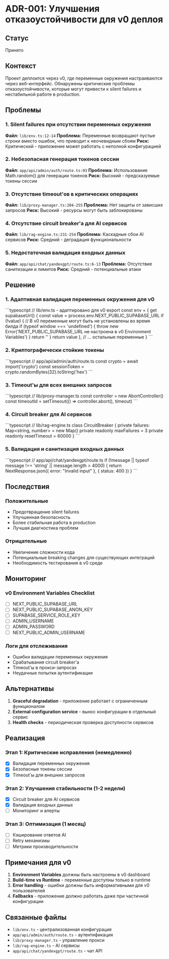 # ADR-001: Улучшения отказоустойчивости для v0 деплоя

## Статус
Принято

## Контекст
Проект деплоится через v0, где переменные окружения настраиваются через веб-интерфейс. Обнаружены критические проблемы отказоустойчивости, которые могут привести к silent failures и нестабильной работе в production.

## Проблемы

### 1. Silent failures при отсутствии переменных окружения
**Файл:** `lib/env.ts:12-14`
**Проблема:** Переменные возвращают пустые строки вместо ошибок, что приводит к неочевидным сбоям
**Риск:** Критический - приложение может работать с неполной конфигурацией

### 2. Небезопасная генерация токенов сессии
**Файл:** `app/api/admin/auth/route.ts:93`
**Проблема:** Использование Math.random() для генерации токенов
**Риск:** Высокий - предсказуемые токены сессии

### 3. Отсутствие timeout'ов в критических операциях
**Файл:** `lib/proxy-manager.ts:204-255`
**Проблема:** Нет защиты от зависших запросов
**Риск:** Высокий - ресурсы могут быть заблокированы

### 4. Отсутствие circuit breaker'а для AI сервисов
**Файл:** `lib/rag-engine.ts:231-254`
**Проблема:** Каскадные сбои AI сервисов
**Риск:** Средний - деградация функциональности

### 5. Недостаточная валидация входных данных
**Файл:** `app/api/chat/yandexgpt/route.ts:6-13`
**Проблема:** Отсутствие санитизации и лимитов
**Риск:** Средний - потенциальные атаки

## Решение

### 1. Адаптивная валидация переменных окружения для v0
\`\`\`typescript
// lib/env.ts - адаптировано для v0
export const env = {
  get supabaseUrl() {
    const value = process.env.NEXT_PUBLIC_SUPABASE_URL
    if (!value) {
      // В v0 переменные могут быть не установлены во время билда
      if (typeof window === 'undefined') {
        throw new Error('NEXT_PUBLIC_SUPABASE_URL не настроена в v0 Environment Variables')
      }
      return ''
    }
    return value
  },
  // ... остальные переменные
}
\`\`\`

### 2. Криптографически стойкие токены
\`\`\`typescript
// app/api/admin/auth/route.ts
const crypto = await import('crypto')
const sessionToken = crypto.randomBytes(32).toString('hex')
\`\`\`

### 3. Timeout'ы для всех внешних запросов
\`\`\`typescript
// lib/proxy-manager.ts
const controller = new AbortController()
const timeoutId = setTimeout(() => controller.abort(), timeout)
\`\`\`

### 4. Circuit breaker для AI сервисов
\`\`\`typescript
// lib/rag-engine.ts
class CircuitBreaker {
  private failures: Map<string, number> = new Map()
  private readonly maxFailures = 3
  private readonly resetTimeout = 60000
}
\`\`\`

### 5. Валидация и санитизация входных данных
\`\`\`typescript
// app/api/chat/yandexgpt/route.ts
if (!message || typeof message !== 'string' || message.length > 4000) {
  return NextResponse.json({ error: "Invalid input" }, { status: 400 })
}
\`\`\`

## Последствия

### Положительные
- Предотвращение silent failures
- Улучшенная безопасность
- Более стабильная работа в production
- Лучшая диагностика проблем

### Отрицательные
- Увеличение сложности кода
- Потенциальные breaking changes для существующих интеграций
- Необходимость тестирования в v0 среде

## Мониторинг

### v0 Environment Variables Checklist
- [ ] NEXT_PUBLIC_SUPABASE_URL
- [ ] NEXT_PUBLIC_SUPABASE_ANON_KEY  
- [ ] SUPABASE_SERVICE_ROLE_KEY
- [ ] ADMIN_USERNAME
- [ ] ADMIN_PASSWORD
- [ ] NEXT_PUBLIC_ADMIN_USERNAME

### Логи для отслеживания
- Ошибки валидации переменных окружения
- Срабатывания circuit breaker'а
- Timeout'ы в прокси-запросах
- Неудачные попытки аутентификации

## Альтернативы

1. **Graceful degradation** - приложение работает с ограниченным функционалом
2. **External configuration service** - вынос конфигурации в отдельный сервис
3. **Health checks** - периодическая проверка доступности сервисов

## Реализация

### Этап 1: Критические исправления (немедленно)
- [x] Валидация переменных окружения
- [x] Безопасные токены сессии
- [x] Timeout'ы для внешних запросов

### Этап 2: Улучшения стабильности (1-2 недели)
- [x] Circuit breaker для AI сервисов
- [x] Валидация входных данных
- [ ] Мониторинг и алерты

### Этап 3: Оптимизация (1 месяц)
- [ ] Кэширование ответов AI
- [ ] Retry механизмы
- [ ] Метрики производительности

## Примечания для v0

1. **Environment Variables** должны быть настроены в v0 dashboard
2. **Build-time vs Runtime** - переменные доступны только в runtime
3. **Error handling** - ошибки должны быть информативными для v0 пользователей
4. **Fallbacks** - приложение должно работать даже при частичной конфигурации

## Связанные файлы

- `lib/env.ts` - централизованная конфигурация
- `app/api/admin/auth/route.ts` - аутентификация
- `lib/proxy-manager.ts` - управление прокси
- `lib/rag-engine.ts` - AI сервисы
- `app/api/chat/yandexgpt/route.ts` - чат API

